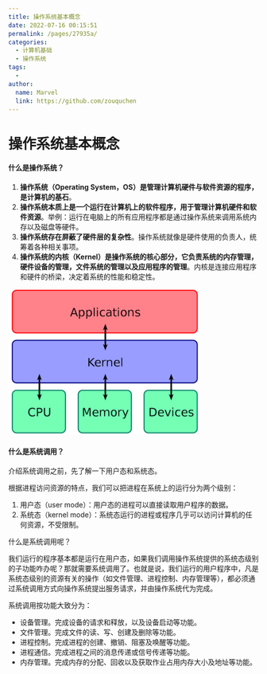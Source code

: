 ```yaml
---
title: 操作系统基本概念
date: 2022-07-16 00:15:51
permalink: /pages/27935a/
categories:
  - 计算机基础
  - 操作系统
tags:
  - 
author: 
  name: Marvel
  link: https://github.com/zouquchen
---
```

# 操作系统基本概念

#### 什么是操作系统？

1. **操作系统（Operating System，OS）是管理计算机硬件与软件资源的程序，是计算机的基石**。
2. **操作系统本质上是一个运行在计算机上的软件程序，用于管理计算机硬件和软件资源**。举例：运行在电脑上的所有应用程序都是通过操作系统来调用系统内存以及磁盘等硬件。
3. **操作系统存在屏蔽了硬件层的复杂性**。操作系统就像是硬件使用的负责人，统筹着各种相关事项。
4. **操作系统的内核（Kernel）是操作系统的核心部分，它负责系统的内存管理，硬件设备的管理，文件系统的管理以及应用程序的管理**。内核是连接应用程序和硬件的桥梁，决定着系统的性能和稳定性。

<img src="https://raw.githubusercontent.com/zouquchen/Images/main/imgs/OS%20framewrok.png" alt="image-20220408141646600" style="zoom:50%;" />

#### 什么是系统调用？

介绍系统调用之前，先了解一下用户态和系统态。

根据进程访问资源的特点，我们可以把进程在系统上的运行分为两个级别：

1. 用户态（user mode）：用户态的进程可以直接读取用户程序的数据。
2. 系统态（kernel mode）：系统态运行的进程或程序几乎可以访问计算机的任何资源，不受限制。

什么是系统调用呢？

我们运行的程序基本都是运行在用户态，如果我们调用操作系统提供的系统态级别的子功能咋办呢？那就需要系统调用了。也就是说，我们运行的用户程序中，凡是系统态级别的资源有关的操作（如文件管理、进程控制、内存管理等），都必须通过系统调用方式向操作系统提出服务请求，并由操作系统代为完成。

系统调用按功能大致分为：

- 设备管理。完成设备的请求和释放，以及设备启动等功能。
- 文件管理。完成文件的读、写、创建及删除等功能。
- 进程控制。完成进程的创建、撤销、阻塞及唤醒等功能。 
- 进程通信。完成进程之间的消息传递或信号传递等功能。
- 内存管理。完成内存的分配、回收以及获取作业占用内存大小及地址等功能。